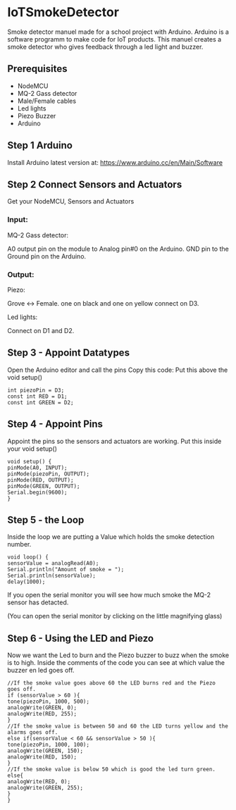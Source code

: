 # IoTSmokeDetector

Smoke detector manuel made for a school project with Arduino. 
Arduino is a software programm to make code for IoT products. 
This manuel creates a smoke detector who gives feedback through a led light and buzzer.

## Prerequisites

- NodeMCU
- MQ-2 Gass detector
- Male/Female cables
- Led lights
- Piezo Buzzer
- Arduino

## Step 1 Arduino

Install Arduino latest version at: https://www.arduino.cc/en/Main/Software

##  Step 2 Connect Sensors and Actuators
 
Get your NodeMCU, Sensors and Actuators

### Input:
MQ-2 Gass detector:

A0 output pin on the module to Analog pin#0 on the Arduino.
GND pin to the Ground pin on the Arduino.

### Output:

Piezo: 

Grove <-> Female. one on black and one on yellow connect on D3.

Led lights:

Connect on D1 and D2.

## Step 3 - Appoint Datatypes

Open the Arduino editor and call the pins
Copy this code:
Put this above the void setup()
```
int piezoPin = D3;
const int RED = D1;
const int GREEN = D2;
```

## Step 4 - Appoint Pins

Appoint the pins so the sensors and actuators are working.
Put this inside your void setup()

```
void setup() {
pinMode(A0, INPUT);
pinMode(piezoPin, OUTPUT);
pinMode(RED, OUTPUT);
pinMode(GREEN, OUTPUT);
Serial.begin(9600);
}
```

## Step 5 - the Loop

Inside the loop we are putting a Value which holds the smoke detection number. 

```
void loop() {
sensorValue = analogRead(A0);
Serial.println("Amount of smoke = ");
Serial.println(sensorValue);
delay(1000);
```

If you open the serial monitor you will see how much smoke the MQ-2 sensor has detacted.

(You can open the serial monitor by clicking on the little magnifying glass)

## Step 6 - Using the LED and Piezo

Now we want the Led to burn and the Piezo buzzer to buzz when the smoke is to high. 
Inside the comments of the code you can see at which value the buzzer en led goes off.

```
//If the smoke value goes above 60 the LED burns red and the Piezo goes off.
if (sensorValue > 60 ){
tone(piezoPin, 1000, 500);
analogWrite(GREEN, 0);
analogWrite(RED, 255);
}
//If the smoke value is between 50 and 60 the LED turns yellow and the alarms goes off.
else if(sensorValue < 60 && sensorValue > 50 ){
tone(piezoPin, 1000, 100);
analogWrite(GREEN, 150);
analogWrite(RED, 150);
}
//If the smoke value is below 50 which is good the led turn green.
else{
analogWrite(RED, 0);
analogWrite(GREEN, 255);
}
}
```


